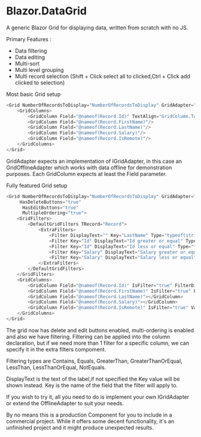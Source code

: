 # Blazor.DataGrid

A generic Blazor Grid for displaying data, written from scratch with no JS.

Primary Features : 
<ul>
<li>Data filtering</li>
<li>Data editing</li>
<li>Multi-sort</li>
<li>Multi level grouping</li>
<li>Multi record selection (Shift + Click select all to clicked,Ctrl + Click add clicked to selection)</li>
</ul>

Most basic Grid setup

```c#
<Grid NumberOfRecordsToDisplay="NumberOfRecordsToDisplay" GridAdapter="new GridOfflineAdapter<Record>(Record.GetRandomRecords(50000))">
    <GridColumns>
        <GridColumn Field="@nameof(Record.Id)" TextAlign="GridColumn.TextAlignOption.Right"/>
        <GridColumn Field="@nameof(Record.FirstName)"/>
        <GridColumn Field="@nameof(Record.LastName)"/>
        <GridColumn Field="@nameof(Record.Salary)"/>
        <GridColumn Field="@nameof(Record.IsRemote)"/>
    </GridColumns>
</Grid>
```

GridAdapter expects an implementation of IGridAdapter<T>, in this case an GridOfflineAdapter<Record> which works with data offline for demonstration purposes.
Each GridColumn expects at least the Field parameter.

Fully featured Grid setup

```c#
<Grid NumberOfRecordsToDisplay="NumberOfRecordsToDisplay" GridAdapter="new GridOfflineAdapter<Record>(Record.GetRandomRecords(50000))"
     HasDeleteButtons="true"
      HasEditButtons="true"
      MultipleOrdering="true">
    <GridFilters>
        <DefaultGridFilters TRecord="Record">
            <ExtraFilters>
                <Filter DisplayText="" Key="LastName" Type="typeof(string)" FilteringType="FilteringType.Contains"></Filter>
                <Filter Key="Id" DisplayText="Id greater or equal" Type="typeof(int)" FilteringType="FilteringType.GreaterThanOrEqual"></Filter>
                <Filter Key="Id" DisplayText="Id less or equal" Type="typeof(int)" FilteringType="FilteringType.LessThanOrEqual"></Filter>
                <Filter Key="Salary" DisplayText="Salary greater or equal" Type="typeof(int)" FilteringType="FilteringType.GreaterThanOrEqual"></Filter>
                <Filter Key="Salary" DisplayText="Salary less or equal" Type="typeof(int)" FilteringType="FilteringType.LessThanOrEqual"></Filter>
            </ExtraFilters>
        </DefaultGridFilters>
    </GridFilters>
    <GridColumns>
        <GridColumn Field="@nameof(Record.Id)" IsFilter="true" FilterDisplayText="Id equals" ValueType="typeof(int)" FilteringType="FilteringType.Equals" TextAlign="GridColumn.TextAlignOption.Right"></GridColumn>
        <GridColumn Field="@nameof(Record.FirstName)" IsFilter="true" FilteringType="FilteringType.Contains"></GridColumn>
        <GridColumn Field="@nameof(Record.LastName)"></GridColumn>
        <GridColumn Field="@nameof(Record.Salary)"></GridColumn>
        <GridColumn Field="@nameof(Record.IsRemote)" IsFilter="true" ValueType="typeof(bool)" FilterDisplayText="Not remote" FilteringType="FilteringType.NotEquals"></GridColumn>
    </GridColumns>
</Grid>
```

The grid now has delete and edit buttons enabled, multi-ordering is enabled and also we have filtering.
Filtering can be applied into the column declaration, but if we need more than 1 filter for a specific column, we can specify it in the extra filters compoment.

Filtering types are Contains, Equals, GreaterThan, GreaterThanOrEqual, LessThan, LessThanOrEqual, NotEquals.

DisplayText is the text of the label,if not specified the Key value will be shown instead.
Key is the name of the field that the filter will apply to.

If you wish to try it, all you need to do is implement your own IGridAdapter or extend the OfflineAdapter to suit your needs.


By no means this is a production Component for you to include in a commercial project. 
While it offers some decent functionality, it's an unfinished project and it might produce unexpected results.
